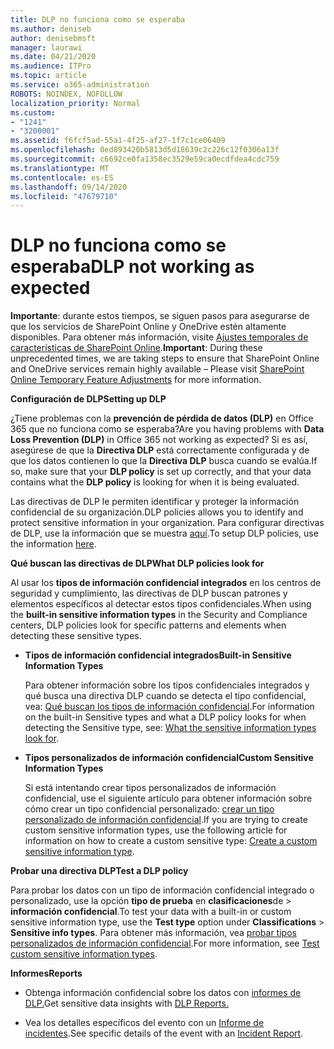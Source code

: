```yaml
---
title: DLP no funciona como se esperaba
ms.author: deniseb
author: denisebmsft
manager: laurawi
ms.date: 04/21/2020
ms.audience: ITPro
ms.topic: article
ms.service: o365-administration
ROBOTS: NOINDEX, NOFOLLOW
localization_priority: Normal
ms.custom:
- "1241"
- "3200001"
ms.assetid: f6fcf5ad-55a1-4f25-af27-1f7c1ce06409
ms.openlocfilehash: 0ed893420b5813d5d18639c2c226c12f0306a13f
ms.sourcegitcommit: c6692ce0fa1358ec3529e59ca0ecdfdea4cdc759
ms.translationtype: MT
ms.contentlocale: es-ES
ms.lasthandoff: 09/14/2020
ms.locfileid: "47679710"
---
```

# <a name="dlp-not-working-as-expected"></a><span data-ttu-id="8b646-102">DLP no funciona como se esperaba</span><span class="sxs-lookup"><span data-stu-id="8b646-102">DLP not working as expected</span></span>

<span data-ttu-id="8b646-103">**Importante**: durante estos tiempos, se siguen pasos para asegurarse de que los servicios de SharePoint Online y OneDrive estén altamente disponibles. Para obtener más información, visite [Ajustes temporales de características de SharePoint Online](https://aka.ms/ODSPAdjustments).</span><span class="sxs-lookup"><span data-stu-id="8b646-103">**Important**: During these unprecedented times, we are taking steps to ensure that SharePoint Online and OneDrive services remain highly available – Please visit [SharePoint Online Temporary Feature Adjustments](https://aka.ms/ODSPAdjustments) for more information.</span></span>

 <span data-ttu-id="8b646-104">**Configuración de DLP**</span><span class="sxs-lookup"><span data-stu-id="8b646-104">**Setting up DLP**</span></span>

<span data-ttu-id="8b646-105">¿Tiene problemas con la **prevención de pérdida de datos (DLP)** en Office 365 que no funciona como se esperaba?</span><span class="sxs-lookup"><span data-stu-id="8b646-105">Are you having problems with **Data Loss Prevention (DLP)** in Office 365 not working as expected?</span></span> <span data-ttu-id="8b646-106">Si es así, asegúrese de que la **Directiva DLP** está correctamente configurada y de que los datos contienen lo que la **Directiva DLP** busca cuando se evalúa.</span><span class="sxs-lookup"><span data-stu-id="8b646-106">If so, make sure that your **DLP policy** is set up correctly, and that your data contains what the **DLP policy** is looking for when it is being evaluated.</span></span>
  
<span data-ttu-id="8b646-107">Las directivas de DLP le permiten identificar y proteger la información confidencial de su organización.</span><span class="sxs-lookup"><span data-stu-id="8b646-107">DLP policies allows you to identify and protect sensitive information in your organization.</span></span> <span data-ttu-id="8b646-108">Para configurar directivas de DLP, use la información que se muestra [aquí](https://docs.microsoft.com/office365/securitycompliance/prevent-data-loss#set-up-dlp).</span><span class="sxs-lookup"><span data-stu-id="8b646-108">To setup DLP policies, use the information [here](https://docs.microsoft.com/office365/securitycompliance/prevent-data-loss#set-up-dlp).</span></span>
  
 <span data-ttu-id="8b646-109">**Qué buscan las directivas de DLP**</span><span class="sxs-lookup"><span data-stu-id="8b646-109">**What DLP policies look for**</span></span>
  
<span data-ttu-id="8b646-110">Al usar los **tipos de información confidencial integrados** en los centros de seguridad y cumplimiento, las directivas de DLP buscan patrones y elementos específicos al detectar estos tipos confidenciales.</span><span class="sxs-lookup"><span data-stu-id="8b646-110">When using the **built-in sensitive information types** in the Security and Compliance centers, DLP policies look for specific patterns and elements when detecting these sensitive types.</span></span>
  
- <span data-ttu-id="8b646-111">**Tipos de información confidencial integrados**</span><span class="sxs-lookup"><span data-stu-id="8b646-111">**Built-in Sensitive Information Types**</span></span>

    <span data-ttu-id="8b646-112">Para obtener información sobre los tipos confidenciales integrados y qué busca una directiva DLP cuando se detecta el tipo confidencial, vea: [Qué buscan los tipos de información confidencial](https://docs.microsoft.com/microsoft-365/compliance/sensitive-information-type-entity-definitions).</span><span class="sxs-lookup"><span data-stu-id="8b646-112">For information on the built-in Sensitive types and what a DLP policy looks for when detecting the Sensitive type, see: [What the sensitive information types look for](https://docs.microsoft.com/microsoft-365/compliance/sensitive-information-type-entity-definitions).</span></span>

- <span data-ttu-id="8b646-113">**Tipos personalizados de información confidencial**</span><span class="sxs-lookup"><span data-stu-id="8b646-113">**Custom Sensitive Information Types**</span></span>

    <span data-ttu-id="8b646-114">Si está intentando crear tipos personalizados de información confidencial, use el siguiente artículo para obtener información sobre cómo crear un tipo confidencial personalizado: [crear un tipo personalizado de información confidencial](https://docs.microsoft.com/microsoft-365/compliance/create-a-custom-sensitive-information-type).</span><span class="sxs-lookup"><span data-stu-id="8b646-114">If you are trying to create custom sensitive information types, use the following article for information on how to create a custom sensitive type: [Create a custom sensitive information type](https://docs.microsoft.com/microsoft-365/compliance/create-a-custom-sensitive-information-type).</span></span>

<span data-ttu-id="8b646-115">**Probar una directiva DLP**</span><span class="sxs-lookup"><span data-stu-id="8b646-115">**Test a DLP policy**</span></span>

<span data-ttu-id="8b646-116">Para probar los datos con un tipo de información confidencial integrado o personalizado, use la opción **tipo de prueba** en **clasificaciones**de  >  **información confidencial**.</span><span class="sxs-lookup"><span data-stu-id="8b646-116">To test your data with a built-in or custom sensitive information type, use the **Test type** option under **Classifications** > **Sensitive info types**.</span></span> <span data-ttu-id="8b646-117">Para obtener más información, vea [probar tipos personalizados de información confidencial](https://docs.microsoft.com/microsoft-365/compliance/create-a-custom-sensitive-information-type#create-custom-sensitive-information-types-in-the-security--compliance-center).</span><span class="sxs-lookup"><span data-stu-id="8b646-117">For more information, see [Test custom sensitive information types](https://docs.microsoft.com/microsoft-365/compliance/create-a-custom-sensitive-information-type#create-custom-sensitive-information-types-in-the-security--compliance-center).</span></span>

 <span data-ttu-id="8b646-118">**Informes**</span><span class="sxs-lookup"><span data-stu-id="8b646-118">**Reports**</span></span>
  
- <span data-ttu-id="8b646-119">Obtenga información confidencial sobre los datos con [informes de DLP.](https://docs.microsoft.com/microsoft-365/compliance/data-loss-prevention-policies#dlp-reports)</span><span class="sxs-lookup"><span data-stu-id="8b646-119">Get sensitive data insights with [DLP Reports.](https://docs.microsoft.com/microsoft-365/compliance/data-loss-prevention-policies#dlp-reports)</span></span>

- <span data-ttu-id="8b646-120">Vea los detalles específicos del evento con un [Informe de incidentes](https://docs.microsoft.com/microsoft-365/compliance/data-loss-prevention-policies#incident-reports).</span><span class="sxs-lookup"><span data-stu-id="8b646-120">See specific details of the event with an [Incident Report](https://docs.microsoft.com/microsoft-365/compliance/data-loss-prevention-policies#incident-reports).</span></span>
